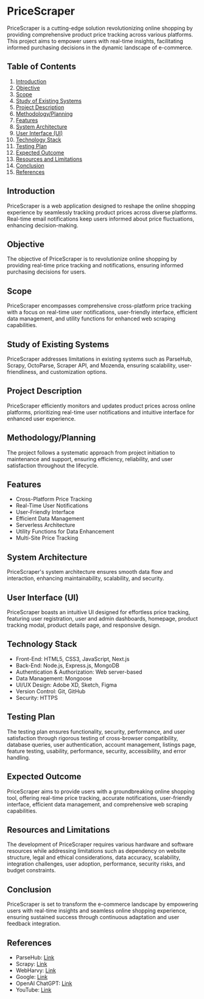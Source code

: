 # PriceScraper

PriceScraper is a cutting-edge solution revolutionizing online shopping by providing comprehensive product price tracking across various platforms. This project aims to empower users with real-time insights, facilitating informed purchasing decisions in the dynamic landscape of e-commerce.

## Table of Contents
1. [Introduction](#introduction)
2. [Objective](#objective)
3. [Scope](#scope)
4. [Study of Existing Systems](#study-of-existing-systems)
5. [Project Description](#project-description)
6. [Methodology/Planning](#methodologyplanning)
7. [Features](#features)
8. [System Architecture](#system-architecture)
9. [User Interface (UI)](#user-interface-ui)
10. [Technology Stack](#technology-stack)
11. [Testing Plan](#testing-plan)
12. [Expected Outcome](#expected-outcome)
13. [Resources and Limitations](#resources-and-limitations)
14. [Conclusion](#conclusion)
15. [References](#references)

## Introduction
PriceScraper is a web application designed to reshape the online shopping experience by seamlessly tracking product prices across diverse platforms. Real-time email notifications keep users informed about price fluctuations, enhancing decision-making.

## Objective
The objective of PriceScraper is to revolutionize online shopping by providing real-time price tracking and notifications, ensuring informed purchasing decisions for users.

## Scope
PriceScraper encompasses comprehensive cross-platform price tracking with a focus on real-time user notifications, user-friendly interface, efficient data management, and utility functions for enhanced web scraping capabilities.

## Study of Existing Systems
PriceScraper addresses limitations in existing systems such as ParseHub, Scrapy, OctoParse, Scraper API, and Mozenda, ensuring scalability, user-friendliness, and customization options.

## Project Description
PriceScraper efficiently monitors and updates product prices across online platforms, prioritizing real-time user notifications and intuitive interface for enhanced user experience.

## Methodology/Planning
The project follows a systematic approach from project initiation to maintenance and support, ensuring efficiency, reliability, and user satisfaction throughout the lifecycle.

## Features
- Cross-Platform Price Tracking
- Real-Time User Notifications
- User-Friendly Interface
- Efficient Data Management
- Serverless Architecture
- Utility Functions for Data Enhancement
- Multi-Site Price Tracking

## System Architecture
PriceScraper's system architecture ensures smooth data flow and interaction, enhancing maintainability, scalability, and security.

## User Interface (UI)
PriceScraper boasts an intuitive UI designed for effortless price tracking, featuring user registration, user and admin dashboards, homepage, product tracking modal, product details page, and responsive design.

## Technology Stack
- Front-End: HTML5, CSS3, JavaScript, Next.js
- Back-End: Node.js, Express.js, MongoDB
- Authentication & Authorization: Web server-based
- Data Management: Mongoose
- UI/UX Design: Adobe XD, Sketch, Figma
- Version Control: Git, GitHub
- Security: HTTPS

## Testing Plan
The testing plan ensures functionality, security, performance, and user satisfaction through rigorous testing of cross-browser compatibility, database queries, user authentication, account management, listings page, feature testing, usability, performance, security, accessibility, and error handling.

## Expected Outcome
PriceScraper aims to provide users with a groundbreaking online shopping tool, offering real-time price tracking, accurate notifications, user-friendly interface, efficient data management, and comprehensive web scraping capabilities.

## Resources and Limitations
The development of PriceScraper requires various hardware and software resources while addressing limitations such as dependency on website structure, legal and ethical considerations, data accuracy, scalability, integration challenges, user adoption, performance, security risks, and budget constraints.

## Conclusion
PriceScraper is set to transform the e-commerce landscape by empowering users with real-time insights and seamless online shopping experience, ensuring sustained success through continuous adaptation and user feedback integration.

## References
- ParseHub: [Link](https://www.parsehub.com/)
- Scrapy: [Link](https://scrapy.org/)
- WebHarvy: [Link](https://www.webharvy.com/)
- Google: [Link](https://www.google.com)
- OpenAI ChatGPT: [Link](https://chat.openai.com)
- YouTube: [Link](https://www.youtube.com)
